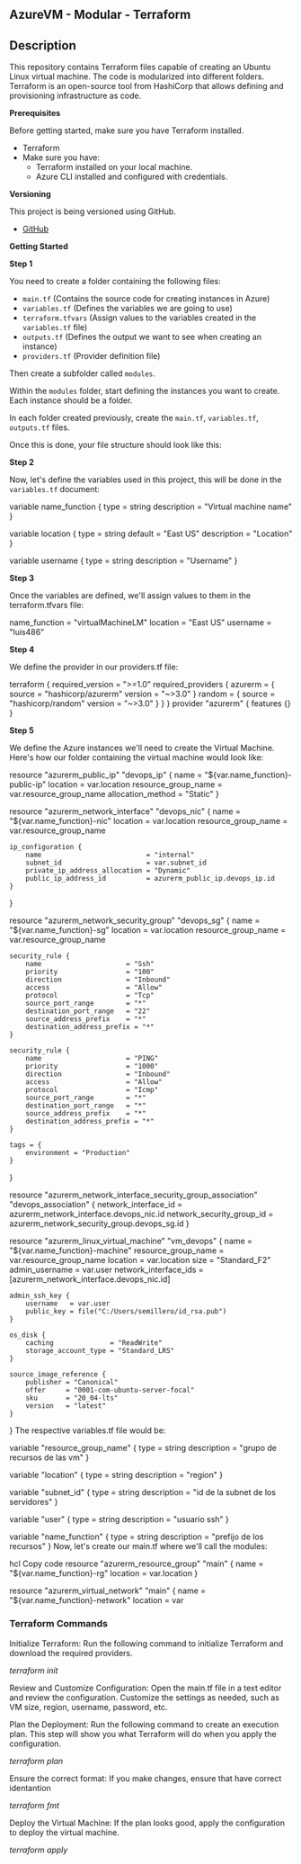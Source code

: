 ## AzureVM - Modular - Terraform

## Description

This repository contains Terraform files capable of creating an Ubuntu Linux virtual machine. The code is modularized into different folders. Terraform is an open-source tool from HashiCorp that allows defining and provisioning infrastructure as code.

**Prerequisites**

Before getting started, make sure you have Terraform installed.

- Terraform
- Make sure you have:
  - Terraform installed on your local machine.
  - Azure CLI installed and configured with credentials.

**Versioning**

This project is being versioned using GitHub.

- [GitHub](https://github.com/)

**Getting Started**

**Step 1**

You need to create a folder containing the following files:

- `main.tf` (Contains the source code for creating instances in Azure)
- `variables.tf` (Defines the variables we are going to use)
- `terraform.tfvars` (Assign values to the variables created in the `variables.tf` file)
- `outputs.tf` (Defines the output we want to see when creating an instance)
- `providers.tf` (Provider definition file)

Then create a subfolder called `modules`.

Within the `modules` folder, start defining the instances you want to create. Each instance should be a folder.

In each folder created previously, create the `main.tf`, `variables.tf`, `outputs.tf` files.

Once this is done, your file structure should look like this:

**Step 2**

Now, let's define the variables used in this project, this will be done in the `variables.tf` document:

variable name_function {
    type        = string
    description = "Virtual machine name"
}

variable location {
    type        = string
    default     = "East US"
    description = "Location"
}

variable username {
    type        = string
    description = "Username"
}

**Step 3**

Once the variables are defined, we'll assign values to them in the terraform.tfvars file:


name_function = "virtualMachineLM"
location      = "East US"
username      = "luis486"

**Step 4**

We define the provider in our providers.tf file:


terraform {
  required_version = ">=1.0"
  required_providers {
    azurerm = {
      source  = "hashicorp/azurerm"
      version = "~>3.0"
    }
    random = {
      source  = "hashicorp/random"
      version = "~>3.0"
    }
  }
}
provider "azurerm" {
  features {}
}

**Step 5**

We define the Azure instances we'll need to create the Virtual Machine. Here's how our folder containing the virtual machine would look like:

resource "azurerm_public_ip" "devops_ip" {
    name                = "${var.name_function}-public-ip"
    location            = var.location
    resource_group_name = var.resource_group_name
    allocation_method   = "Static"
}

resource "azurerm_network_interface" "devops_nic" {
    name                = "${var.name_function}-nic"
    location            = var.location
    resource_group_name = var.resource_group_name

    ip_configuration {
        name                          = "internal"
        subnet_id                     = var.subnet_id
        private_ip_address_allocation = "Dynamic"
        public_ip_address_id          = azurerm_public_ip.devops_ip.id
    }
}

resource "azurerm_network_security_group" "devops_sg" {
    name                = "${var.name_function}-sg"
    location            = var.location
    resource_group_name = var.resource_group_name

    security_rule {
        name                     = "Ssh"
        priority                 = "100"
        direction                = "Inbound"
        access                   = "Allow"
        protocol                 = "Tcp"
        source_port_range        = "*"
        destination_port_range   = "22"
        source_address_prefix    = "*"
        destination_address_prefix = "*"
    }

    security_rule {
        name                     = "PING"
        priority                 = "1000"
        direction                = "Inbound"
        access                   = "Allow"
        protocol                 = "Icmp"
        source_port_range        = "*"
        destination_port_range   = "*"
        source_address_prefix    = "*"
        destination_address_prefix = "*"
    }

    tags = {
        environment = "Production"
    }
}

resource "azurerm_network_interface_security_group_association" "devops_association" {
    network_interface_id      = azurerm_network_interface.devops_nic.id
    network_security_group_id = azurerm_network_security_group.devops_sg.id
}

resource "azurerm_linux_virtual_machine" "vm_devops" {
    name                  = "${var.name_function}-machine"
    resource_group_name   = var.resource_group_name
    location              = var.location
    size                  = "Standard_F2"
    admin_username        = var.user
    network_interface_ids = [azurerm_network_interface.devops_nic.id]

    admin_ssh_key {
        username   = var.user
        public_key = file("C:/Users/semillero/id_rsa.pub")
    }

    os_disk {
        caching              = "ReadWrite"
        storage_account_type = "Standard_LRS"
    }

    source_image_reference {
        publisher = "Canonical"
        offer     = "0001-com-ubuntu-server-focal"
        sku       = "20_04-lts"
        version   = "latest"
    }
}
The respective variables.tf file would be:


variable "resource_group_name" {
    type        = string
    description = "grupo de recursos de las vm"
}

variable "location" {
    type        = string
    description = "region"
}

variable "subnet_id" {
    type        = string
    description = "id de la subnet de los servidores"
}

variable "user" {
    type        = string
    description = "usuario ssh"
}

variable "name_function" {
    type        = string
    description = "prefijo de los recursos"
}
Now, let's create our main.tf where we'll call the modules:

hcl
Copy code
resource "azurerm_resource_group" "main" {
    name     = "${var.name_function}-rg"
    location = var.location
}

resource "azurerm_virtual_network" "main" {
    name                = "${var.name_function}-network"
    location            = var

### Terraform Commands

Initialize Terraform: Run the following command to initialize Terraform and download the required providers.

*terraform init*

Review and Customize Configuration: Open the main.tf file in a text editor and review the configuration. Customize the settings as needed, such as VM size, region, username, password, etc.

Plan the Deployment: Run the following command to create an execution plan. This step will show you what Terraform will do when you apply the configuration.

*terraform plan*

Ensure the correct format: If you make changes, ensure that have correct identantion

*terraform fmt*

Deploy the Virtual Machine: If the plan looks good, apply the configuration to deploy the virtual machine.

*terraform apply*
